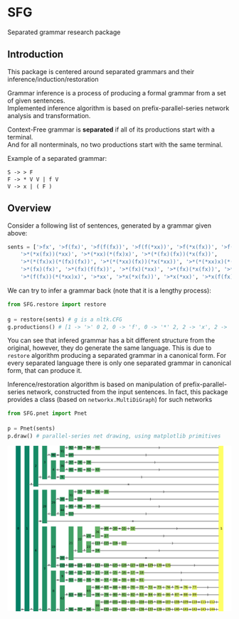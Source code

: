 # SFG

Separated grammar research package

## Introduction

This package is centered around separated grammars and their inference/induction/restoration

Grammar inference is a process of producing a formal grammar from a set of given sentences.\
Implemented inference algorithm is based on prefix-parallel-series network analysis and transformation.

Context-Free grammar is **separated** if all of its productions start with a terminal.\
And for all nonterminals, no two productions start with the same terminal.

Example of a separated grammar:

```
S -> > F
F -> * V V | f V
V -> x | ( F ) 
```

## Overview

Consider a following list of sentences, generated by a grammar given above:

```python
sents = ['>fx', '>f(fx)', '>f(f(fx))', '>f(f(*xx))', '>f(*x(fx))', '>f(*xx)',
    '>*(*x(fx))(*xx)', '>*(*xx)(*(fx)x)', '>*(*(fx)(fx))(*x(fx))', 
    '>*(*(fx)x)(*(fx)(fx))', '>*(*(*xx)(fx))(*x(*xx))', '>*(*(*xx)x)(*(fx)(*xx))', 
    '>*(fx)(fx)', '>*(fx)(f(fx))', '>*(fx)(*xx)', '>*(fx)(*x(fx))', '>*(fx)x', 
    '>*(f(fx))(*(*xx)x)', '>*xx', '>*x(*x(fx))', '>*x(*xx)', '>*x(f(fx))', '>*x(fx)']
```

We can try to infer a grammar back (note that it is a lengthy process):

```python
from SFG.restore import restore

g = restore(sents) # g is a nltk.CFG
g.productions() # [1 -> '>' 0 2, 0 -> 'f', 0 -> '*' 2, 2 -> 'x', 2 -> '(' 0 2 ')']
```

You can see that infered grammar has a bit different structure from the original, however, they do generate the same language.
This is due to `restore` algorithm producing a separated grammar in a canonical form.
For every separated language there is only one separated grammar in canonical form, that can produce it.

Inference/restoration algorithm is based on manipulation of prefix-parallel-series network, constructed from the input sentences.
In fact, this package provides a class (based on `networkx.MultiDiGraph`) for such networks

```python
from SFG.pnet import Pnet

p = Pnet(sents)
p.draw() # parallel-series net drawing, using matplotlib primitives
```
<img src="examples/example0.png"/>



